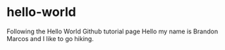 # hello-world
Following the Hello World Github tutorial page
Hello my name is Brandon Marcos and I like to go hiking.
